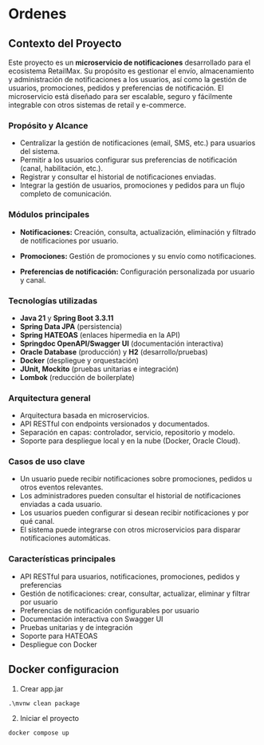 # Ordenes

## Contexto del Proyecto

Este proyecto es un **microservicio de notificaciones** desarrollado para el ecosistema RetailMax. Su propósito es gestionar el envío, almacenamiento y administración de notificaciones a los usuarios, así como la gestión de usuarios, promociones, pedidos y preferencias de notificación. El microservicio está diseñado para ser escalable, seguro y fácilmente integrable con otros sistemas de retail y e-commerce.

### Propósito y Alcance
- Centralizar la gestión de notificaciones (email, SMS, etc.) para usuarios del sistema.
- Permitir a los usuarios configurar sus preferencias de notificación (canal, habilitación, etc.).
- Registrar y consultar el historial de notificaciones enviadas.
- Integrar la gestión de usuarios, promociones y pedidos para un flujo completo de comunicación.

### Módulos principales

- **Notificaciones:** Creación, consulta, actualización, eliminación y filtrado de notificaciones por usuario.
- **Promociones:** Gestión de promociones y su envío como notificaciones.

- **Preferencias de notificación:** Configuración personalizada por usuario y canal.

### Tecnologías utilizadas
- **Java 21** y **Spring Boot 3.3.11**
- **Spring Data JPA** (persistencia)
- **Spring HATEOAS** (enlaces hipermedia en la API)
- **Springdoc OpenAPI/Swagger UI** (documentación interactiva)
- **Oracle Database** (producción) y **H2** (desarrollo/pruebas)
- **Docker** (despliegue y orquestación)
- **JUnit, Mockito** (pruebas unitarias e integración)
- **Lombok** (reducción de boilerplate)

### Arquitectura general
- Arquitectura basada en microservicios.
- API RESTful con endpoints versionados y documentados.
- Separación en capas: controlador, servicio, repositorio y modelo.
- Soporte para despliegue local y en la nube (Docker, Oracle Cloud).

### Casos de uso clave
- Un usuario puede recibir notificaciones sobre promociones, pedidos u otros eventos relevantes.
- Los administradores pueden consultar el historial de notificaciones enviadas a cada usuario.
- Los usuarios pueden configurar si desean recibir notificaciones y por qué canal.
- El sistema puede integrarse con otros microservicios para disparar notificaciones automáticas.

### Características principales
- API RESTful para usuarios, notificaciones, promociones, pedidos y preferencias
- Gestión de notificaciones: crear, consultar, actualizar, eliminar y filtrar por usuario
- Preferencias de notificación configurables por usuario
- Documentación interactiva con Swagger UI
- Pruebas unitarias y de integración
- Soporte para HATEOAS
- Despliegue con Docker

## Docker configuracion 

1. Crear app.jar
```
.\mvnw clean package
```

2. Iniciar el proyecto
```
docker compose up
```